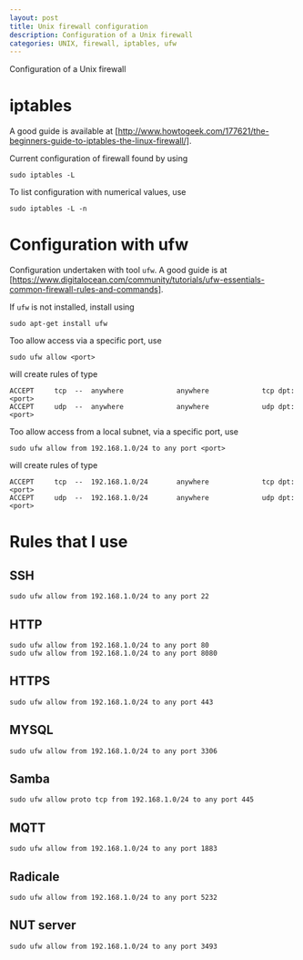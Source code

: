 ```yaml
---
layout: post
title: Unix firewall configuration
description: Configuration of a Unix firewall
categories: UNIX, firewall, iptables, ufw
---
```


Configuration of a Unix firewall

# iptables

A good guide is available at [http://www.howtogeek.com/177621/the-beginners-guide-to-iptables-the-linux-firewall/].

Current configuration of firewall found by using

```
sudo iptables -L
```

To list configuration with numerical values, use

```
sudo iptables -L -n
```

# Configuration with ufw

Configuration undertaken with tool `ufw`. A good guide is at [https://www.digitalocean.com/community/tutorials/ufw-essentials-common-firewall-rules-and-commands].

If `ufw` is not installed, install using

```
sudo apt-get install ufw
```

Too allow access via a specific port, use

```
sudo ufw allow <port>
```

will create rules of type

```
ACCEPT     tcp  --  anywhere             anywhere             tcp dpt:<port>
ACCEPT     udp  --  anywhere             anywhere             udp dpt:<port>
```

Too allow access from a local subnet, via a specific port, use

```
sudo ufw allow from 192.168.1.0/24 to any port <port>
```

will create rules of type

```
ACCEPT     tcp  --  192.168.1.0/24       anywhere             tcp dpt:<port>
ACCEPT     udp  --  192.168.1.0/24       anywhere             udp dpt:<port>
```

# Rules that I use

## SSH

```
sudo ufw allow from 192.168.1.0/24 to any port 22
```

## HTTP

```
sudo ufw allow from 192.168.1.0/24 to any port 80
sudo ufw allow from 192.168.1.0/24 to any port 8080
```

## HTTPS

```
sudo ufw allow from 192.168.1.0/24 to any port 443
```

## MYSQL

```
sudo ufw allow from 192.168.1.0/24 to any port 3306
```

## Samba

```
sudo ufw allow proto tcp from 192.168.1.0/24 to any port 445
```

## MQTT

```
sudo ufw allow from 192.168.1.0/24 to any port 1883
```

## Radicale

```
sudo ufw allow from 192.168.1.0/24 to any port 5232
```

## NUT server

```
sudo ufw allow from 192.168.1.0/24 to any port 3493
```
